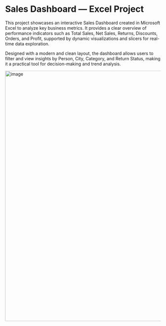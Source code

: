 # Sales Dashboard — Excel Project

This project showcases an interactive Sales Dashboard created in Microsoft Excel to analyze key business metrics. It provides a clear overview of performance indicators such as Total Sales, Net Sales, Returns, Discounts, Orders, and Profit, supported by dynamic visualizations and slicers for real-time data exploration.

Designed with a modern and clean layout, the dashboard allows users to filter and view insights by Person, City, Category, and Return Status, making it a practical tool for decision-making and trend analysis.

<img width="1591" height="811" alt="image" src="https://github.com/user-attachments/assets/c10c322a-4ff3-43e7-a206-15b1983a740b" />
